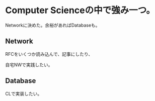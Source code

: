 # Computer Scienceの中で強み一つ。

Networkに決めた。余裕があればDatabaseも。

## Network

RFCをいくつか読み込んで、記事にしたり、

自宅NWで実践したい。

## Database

CLで実装したい。
